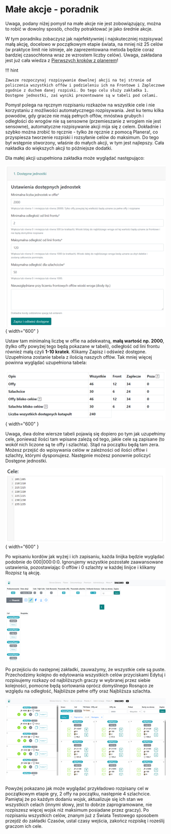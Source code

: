 # Małe akcje - poradnik

Uwaga, podany niżej pomysł na małe akcje nie jest zobowiązujący, można to robić w dowolny sposób, choćby potraktować je jako średnie akcje.

W tym poradniku zobaczysz jak najefektywniej i najskuteczniej rozpisywać małą akcję, docelowo w początkowym etapie świata, na mniej niż 25 celów (w praktyce limit nie istnieje, ale zaprezentowana metoda będzie coraz bardziej czasochłonna wraz ze wzrostem liczby celów). Uwaga, zakładana jest już cała wiedza z [Pierwszych kroków z planerem](./../first_steps/index.md)!

!!! hint

    Zawsze rozpoczynaj rozpisywanie dowolnej akcji na tej stronie od policzenia wszystkich offów i podzieleniu ich na Frontowe i Zapleczowe zgodnie z duchem danej rozpiski. Do tego celu służy zakładka 1. Dostępne jednostki, zaś wyniki prezentowane są w tabeli pod celami.

Pomysł polega na ręcznym rozpisaniu rozkazów na wszystkie cele i nie korzystaniu z możliwości automatycznego rozpisywania. Jest ku temu kilka powodów, gdy gracze nie mają pełnych offów, mnóstwa grubych i odległości do wrogów nie są sensowne (przemieszanie z wrogiem nie jest sensowne), automatyczne rozpisywanie akcji mija się z celem. Dokładnie i szybko można zrobić to ręcznie - tylko że ręcznie z pomocą Planera!, co przyspiesza tworzenie rozpiski i rozsyłanie celów do maksimum. Do tego był wstępnie stworzony, właśnie do małych akcji, w tym jest najlepszy. Cała nakładka do większych akcji to późniejsze dodatki.

Dla małej akcji uzupełniona zakładka może wyglądać następująco:

![alt text](image-11.png){ width="600" }

Ustaw tam minimalną liczbę w offie na adekwatną, **małą wartość np. 2000**, (tylko offy powyżej tego będą pokazane w tabeli), odległość od lini frontu również małą czyli **1-10 kratek**. Klikamy Zapisz i odśwież dostępne. Uzupełniona zostanie tabela z ilością naszych offów.
Tak mniej więcej powinna wyglądać uzupełniona tabela:

![alt text](image-12.png){ width="600" }

Uwaga, dwa dolne wiersze tabeli pojawią się dopiero po tym jak uzupełnimy cele, ponieważ ilości tam wpisane zależą od tego, jakie cele są zapisane (to wokół nich liczone są te offy i szlachta). Stąd na początku będą tam zera. Możesz przejść do wpisywania celów w zależności od ilości offów i szlachty, którymi dysponujesz. Następnie możesz ponownie policzyć Dostępne jednostki.

![alt text](image-13.png){ width="600" }

Po wpisaniu kordów jak wyżej i ich zapisaniu, każda linijka będzie wyglądać podobnie do 000|000:0:0.
Ignorujemy wszystkie pozostałe zaawansowane ustawienia, pozostawiając 0 offów i 0 szlachty w każdej linijce i klikamy Rozpisz tą akcję.

![alt text](image-14.png)

Po przejściu do następnej zakładki, zauważymy, że wszystkie cele są puste. Przechodzimy kolejno do edytowania wszystkich celów przyciskami Edytuj i rozpisujemy rozkazy od najbliższych graczy w wybranej przez siebie kolejności, pomocne będą sortowania oprócz domyślnego Rosnąco ze względu na odległość, Najbliższe pełne offy oraz Najbliższa szlachta.

![alt text](image-15.png)

Powyżej pokazano jak może wyglądać przykładowo rozpisany cel w początkowym etapie gry, 2 offy na początku, następnie 4 szlachcice. Pamiętaj że po każdym dodaniu wojsk, aktualizuje się ich stan we wszystkich celach (innymi słowy, jest to dobrze zaprogramowane, nie rozpiszesz więcej wojsk niż maksimum posiadane przez graczy). Po rozpisaniu wszystkich celów, znanym już z Świata Testowego sposobem przejdź do zakładki Czasów, ustal czasy wejścia, zakończ rozpiskę i roześlij graczom ich cele.